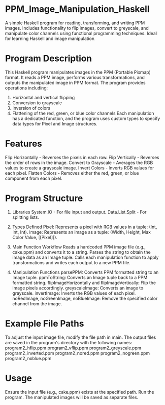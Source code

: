 # PPM_Image_Manipulation_Haskell
A simple Haskell program for reading, transforming, and writing PPM images. Includes functionality to flip images, convert to greyscale, and manipulate color channels using functional programming techniques. Ideal for learning Haskell and image manipulation. 

# Program Description
This Haskell program manipulates images in the PPM (Portable Pixmap) format. It reads a PPM image, performs various transformations, and outputs the manipulated image in PPM format. The program provides operations including:
1. Horizontal and vertical flipping
2. Conversion to grayscale
3. Inversion of colors
4. Flattening of the red, green, or blue color channels
Each manipulation has a dedicated function, and the program uses custom types to specify data types for Pixel and Image structures.

# Features
Flip Horizontally - Reverses the pixels in each row.
Flip Vertically - Reverses the order of rows in the image.
Convert to Grayscale - Averages the RGB values to create a grayscale image.
Invert Colors - Inverts RGB values for each pixel.
Flatten Colors - Removes either the red, green, or blue component from each pixel.

# Program Structure

1. Libraries
System.IO - For file input and output.
Data.List.Split - For splitting lists.

2. Types Defined
Pixel: Represents a pixel with RGB values in a tuple: (Int, Int, Int).
Image: Represents an image as a tuple: (Width, Height, Max Color Value, [[Pixel]]).

3. Main Function Workflow
Reads a hardcoded PPM image file (e.g., cake.ppm) and converts it to a string.
Parses the string to obtain the image data as an Image tuple.
Calls each manipulation function to apply transformations and writes each output to a new PPM file.

4. Manipulation Functions
parsePPM: Converts PPM formatted string to an Image tuple.
ppmToString: Converts an Image tuple back to a PPM formatted string.
flipImageHorizontally and flipImageVertically: Flip the image pixels accordingly.
greyscaleImage: Converts an image to grayscale.
invertImage: Inverts the RGB values of each pixel.
noRedImage, noGreenImage, noBlueImage: Remove the specified color channel from the image.

# Example File Paths
To adjust the input image file, modify the file path in main. The output files are saved in the program's directory with the following names:
program2_hflip.ppm
program2_vflip.ppm
program2_greyscale.ppm
program2_inverted.ppm
program2_nored.ppm
program2_nogreen.ppm
program2_noblue.ppm

# Usage
Ensure the input file (e.g., cake.ppm) exists at the specified path.
Run the program. The manipulated images will be saved as separate files.

